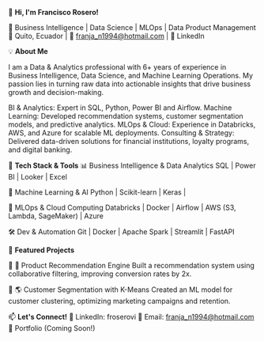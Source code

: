 

👋 **Hi, I'm Francisco Rosero!**

🚀 Business Intelligence | Data Science | MLOps | Data Product Management
📍 Quito, Ecuador | 📧 franja_n1994@hotmail.com | 🔗 LinkedIn

💡 **About Me**

I am a Data & Analytics professional with 6+ years of experience in Business Intelligence, Data Science, and Machine Learning Operations. My passion lies in turning raw data into actionable insights that drive business growth and decision-making.

BI & Analytics: Expert in SQL, Python, Power BI and Airflow.
Machine Learning: Developed recommendation systems, customer segmentation models, and predictive analytics.
MLOps & Cloud: Experience in Databricks, AWS, and Azure for scalable ML deployments.
Consulting & Strategy: Delivered data-driven solutions for financial institutions, loyalty programs, and digital banking.


🔧 **Tech Stack & Tools**
📊 Business Intelligence & Data Analytics
SQL | Power BI | Looker | Excel

🤖 Machine Learning & AI
Python | Scikit-learn | Keras |

🚀 MLOps & Cloud Computing
Databricks | Docker | Airflow | AWS (S3, Lambda, SageMaker) | Azure

🛠️ Dev & Automation
Git | Docker | Apache Spark | Streamlit | FastAPI

📌 **Featured Projects**

🔹 🚀 Product Recommendation Engine
Built a recommendation system using collaborative filtering, improving conversion rates by 2x.

🔹 🌎 Customer Segmentation with K-Means
Created an ML model for customer clustering, optimizing marketing campaigns and retention.

📫 **Let's Connect!**
💼 LinkedIn: froserovi
📧 Email: franja_n1994@hotmail.com
🚀 Portfolio (Coming Soon!)
